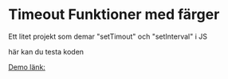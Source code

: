 # Timeout Funktioner med färger

Ett litet projekt som demar  "setTimout" och "setInterval" i JS 

här kan du testa koden 

[Demo länk:](https://gunnaring.github.io/code-with-timefunctions/)

